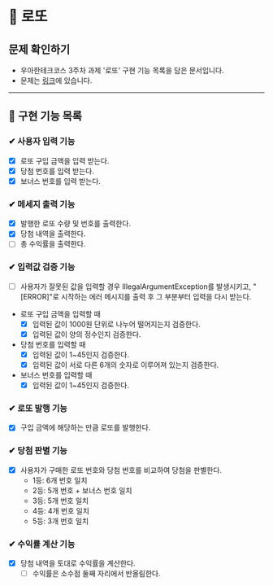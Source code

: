 # 📙 로또

## 문제 확인하기

- 우아한테크코스 3주차 과제 '로또' 구현 기능 목록을 담은 문서입니다.
- 문제는 [링크](https://github.com/woowacourse-precourse/java-lotto-6)에 있습니다.

---

## 🌟 구현 기능 목록

### ✔ 사용자 입력 기능

- [x] 로또 구입 금액을 입력 받는다.
- [x] 당첨 번호를 입력 받는다.
- [x] 보너스 번호를 입력 받는다.

### ✔ 메세지 출력 기능

- [x] 발행한 로또 수량 및 번호를 출력한다.
- [x] 당첨 내역을 출력한다.
- [ ] 총 수익률을 출력한다.

### ✔ 입력값 검증 기능

- [ ] 사용자가 잘못된 값을 입력할 경우 IllegalArgumentException를 발생시키고, "[ERROR]"로 시작하는 에러 메시지를 출력 후 그 부분부터 입력을 다시 받는다.
- 로또 구입 금액을 입력할 때
    - [x] 입력된 값이 1000원 단위로 나누어 떨어지는지 검증한다.
    - [x] 입력된 값이 양의 정수인지 검증한다.
- 당첨 번호를 입력할 때
    - [x] 입력된 값이 1~45인지 검증한다.
    - [x] 입력된 값이 서로 다른 6개의 숫자로 이루어져 있는지 검증한다.
- 보너스 번호를 입력할 때
    - [x] 입력된 값이 1~45인지 검증한다.

### ✔ 로또 발행 기능

- [x] 구입 금액에 해당하는 만큼 로또를 발행한다.

### ✔ 당첨 판별 기능

- [x] 사용자가 구매한 로또 번호와 당첨 번호를 비교하여 당첨을 판별한다.
    - 1등: 6개 번호 일치
    - 2등: 5개 번호 + 보너스 번호 일치
    - 3등: 5개 번호 일치
    - 4등: 4개 번호 일치
    - 5등: 3개 번호 일치

### ✔ 수익률 계산 기능

- [x] 당첨 내역을 토대로 수익률을 계산한다.
    - [ ] 수익률은 소수점 둘째 자리에서 반올림한다. 
